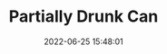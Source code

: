 ---
layout: post
title: Partially Drunk Can
description: Oil on Wood, 2020, 32x48cm
date: 2022-06-25 15:48:01
hiQualPath: https://cdn.shopify.com/s/files/1/0651/6591/8451/products/photo_2022-06-25_15-48-19.jpg?v=1657460350
loQualPath: https://cdn.shopify.com/s/files/1/0651/6591/8451/products/photo_2022-06-25_15-48-19.jpg?v=1657460350
productId: 42908778397939
---